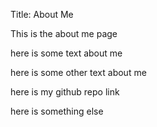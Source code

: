 Title: About Me

This is the about me page

here is some text about me

here is some other text about me

here is my github repo link

here is something else

